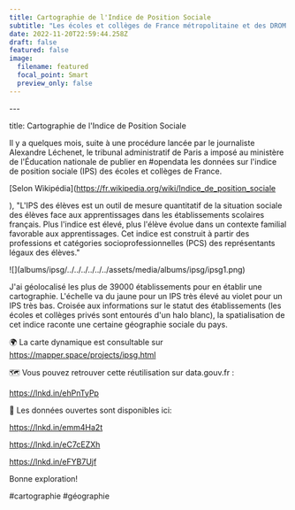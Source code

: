 ```yaml
---
title: Cartographie de l'Indice de Position Sociale
subtitle: "Les écoles et collèges de France métropolitaine et des DROM au prisme de "
date: 2022-11-20T22:59:44.258Z
draft: false
featured: false
image:
  filename: featured
  focal_point: Smart
  preview_only: false
---
```

\---

title: Cartographie de l'Indice de Position Sociale

Il y a quelques mois, suite à une procédure lancée par le journaliste Alexandre Léchenet, le tribunal administratif de Paris a imposé au ministère de l'Éducation nationale de publier en #opendata les données sur l'indice de position sociale (IPS) des écoles et collèges de France.

\[Selon Wikipédia](https://fr.wikipedia.org/wiki/Indice_de_position_sociale

), "L'IPS des élèves est un outil de mesure quantitatif de la situation sociale des élèves face aux apprentissages dans les établissements scolaires français. Plus l'indice est élevé, plus l'élève évolue dans un contexte familial favorable aux apprentissages. Cet indice est construit à partir des professions et catégories socioprofessionnelles (PCS) des représentants légaux des élèves."

!\[](albums/ipsg/../../../../../../assets/media/albums/ipsg/ipsg1.png)

J'ai géolocalisé les plus de 39000 établissements pour en établir une cartographie. L'échelle va du jaune pour un IPS très élevé au violet pour un IPS très bas. Croisée aux informations sur le statut des établissements (les écoles et collèges privés sont entourés d'un halo blanc), la spatialisation de cet indice raconte une certaine géographie sociale du pays.

🌍 La carte dynamique est consultable sur https://mapper.space/projects/ipsg.html

🗺 Vous pouvez retrouver cette réutilisation sur data.gouv.fr :

https://lnkd.in/ehPnTyPp

📄 Les données ouvertes sont disponibles ici:

https://lnkd.in/emm4Ha2t

https://lnkd.in/eC7cEZXh

https://lnkd.in/eFYB7Ujf

Bonne exploration!

\#cartographie #géographie